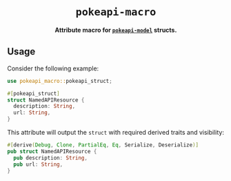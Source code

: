 <div align="center">
  <h1><code>pokeapi-macro</code></h1>

  <p>
    <strong>Attribute macro for <a href="../pokeapi-model"><code>pokeapi-model</code></a> structs.</strong>
  </p>
</div>

## Usage

Consider the following example:

```rs
use pokeapi_macro::pokeapi_struct;

#[pokeapi_struct]
struct NamedAPIResource {
  description: String,
  url: String,
}
```

This attribute will output the `struct` with required derived traits and visibility:

```rs
#[derive(Debug, Clone, PartialEq, Eq, Serialize, Deserialize)]
pub struct NamedAPIResource {
  pub description: String,
  pub url: String,
}
```
